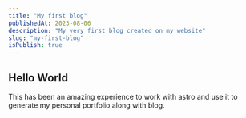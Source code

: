 ```yaml
---
title: "My first blog"
publishedAt: 2023-08-06
description: "My very first blog created on my website"
slug: "my-first-blog"
isPublish: true
---
```


## Hello World

This has been an amazing experience to work with astro and use it to generate my personal portfolio along with blog.